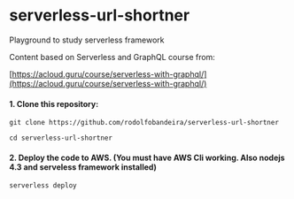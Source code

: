 # serverless-url-shortner
Playground to study serverless framework 

Content based on Serverless and GraphQL course from:

[https://acloud.guru/course/serverless-with-graphql/](https://acloud.guru/course/serverless-with-graphql/)

#### 1. Clone this repository:

`git clone https://github.com/rodolfobandeira/serverless-url-shortner`

`cd serverless-url-shortner`

#### 2. Deploy the code to AWS. (You must have AWS Cli working. Also nodejs 4.3 and serveless framework installed)

`serverless deploy`


